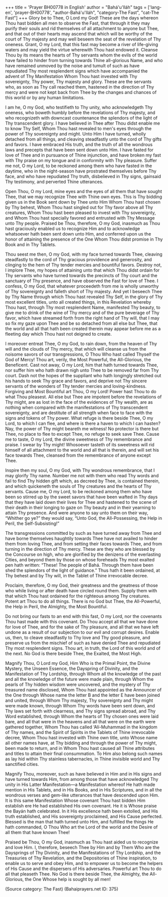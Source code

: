 +++
title = 'Prayer BH00778 in English'
author = "Bahá'u'lláh"
tags = ['lang-en', 'prayer-BH00778', "author-Bahá'u'lláh", "category-The Fast", "cat-The Fast"]
+++
Glory be to Thee, O Lord my God!  These are the days whereon Thou hast bidden all men to observe the Fast, that through it they may purify their souls and rid themselves of all attachment to anyone but Thee, and that out of their hearts may ascend that which will be worthy of the court of Thy majesty and may well beseem the seat of the revelation of Thy oneness.  Grant, O my Lord, that this fast may become a river of life-giving waters and may yield the virtue wherewith Thou hast endowed it.  Cleanse Thou by its means the hearts of Thy servants whom the evils of the world have failed to hinder from turning towards Thine all-glorious Name, and who have remained unmoved by the noise and tumult of such as have repudiated Thy most resplendent signs which have accompanied the advent of Thy Manifestation Whom Thou hast invested with Thy sovereignty, Thy power, Thy majesty and glory.  These are the servants who, as soon as Thy call reached them, hastened in the direction of Thy mercy and were not kept back from Thee by the changes and chances of this world or by any human limitations.

I am he, O my God, who testifieth to Thy unity, who acknowledgeth Thy oneness, who boweth humbly before the revelations of Thy majesty, and who recognizeth with downcast countenance the splendors of the light of Thy transcendent glory.  I have believed in Thee after Thou didst enable me to know Thy Self, Whom Thou hast revealed to men's eyes through the power of Thy sovereignty and might.  Unto Him I have turned, wholly detached from all things, and cleaving steadfastly unto the cord of Thy gifts and favors.  I have embraced His truth, and the truth of all the wondrous laws and precepts that have been sent down unto Him.  I have fasted for love of Thee and in pursuance of Thine injunction, and have broken my fast with Thy praise on my tongue and in conformity with Thy pleasure.  Suffer me not, O my Lord, to be reckoned among them who have fasted in the daytime, who in the night-season have prostrated themselves before Thy face, and who have repudiated Thy truth, disbelieved in Thy signs, gainsaid Thy testimony, and perverted Thine utterances.

Open Thou, O my Lord, mine eyes and the eyes of all them that have sought Thee, that we may recognize Thee with Thine own eyes.  This is Thy bidding given us in the Book sent down by Thee unto Him Whom Thou hast chosen by Thy behest, Whom Thou hast singled out for Thy favor above all Thy creatures, Whom Thou hast been pleased to invest with Thy sovereignty, and Whom Thou hast specially favored and entrusted with Thy Message unto Thy people.  Praised be Thou, therefore, O my God, inasmuch as Thou hast graciously enabled us to recognize Him and to acknowledge whatsoever hath been sent down unto Him, and conferred upon us the honor of attaining the presence of the One Whom Thou didst promise in Thy Book and in Thy Tablets.

Thou seest me then, O my God, with my face turned towards Thee, cleaving steadfastly to the cord of Thy gracious providence and generosity, and clinging to the hem of Thy tender mercies and bountiful favors.  Destroy not, I implore Thee, my hopes of attaining unto that which Thou didst ordain for Thy servants who have turned towards the precincts of Thy court and the sanctuary of Thy presence, and have observed the Fast for love of Thee.  I confess, O my God, that whatever proceedeth from me is wholly unworthy of Thy sovereignty and falleth short of Thy majesty.  And yet I beseech Thee by Thy Name through which Thou hast revealed Thy Self, in the glory of Thy most excellent titles, unto all created things, in this Revelation whereby Thou hast, through Thy most resplendent Name, manifested Thy beauty, to give me to drink of the wine of Thy mercy and of the pure beverage of Thy favor, which have streamed forth from the right hand of Thy will, that I may so fix my gaze upon Thee and be so detached from all else but Thee, that the world and all that hath been created therein may appear before me as a fleeting day which Thou hast not deigned to create.

I moreover entreat Thee, O my God, to rain down, from the heaven of Thy will and the clouds of Thy mercy, that which will cleanse us from the noisome savors of our transgressions, O Thou Who hast called Thyself the God of Mercy!  Thou art, verily, the Most Powerful, the All-Glorious, the Beneficent.
Cast not away, O my Lord, him that hath turned towards Thee, nor suffer him who hath drawn nigh unto Thee to be removed far from Thy court.  Dash not the hopes of the suppliant who hath longingly stretched out his hands to seek Thy grace and favors, and deprive not Thy sincere servants of the wonders of Thy tender mercies and loving-kindness.  Forgiving and Most Bountiful art Thou, O my Lord! Power hast Thou to do what Thou pleasest.  All else but Thee are impotent before the revelations of Thy might, are as lost in the face of the evidences of Thy wealth, are as nothing when compared with the manifestations of Thy transcendent sovereignty, and are destitute of all strength when face to face with the signs and tokens of Thy power. What refuge is there beside Thee, O my Lord, to which I can flee, and where is there a haven to which I can hasten?  Nay, the power of Thy might beareth me witness!  No protector is there but Thee, no place to flee to except Thee, no refuge to seek save Thee.  Cause me to taste, O my Lord, the divine sweetness of Thy remembrance and praise.  I swear by Thy might!  Whosoever tasteth of its sweetness will rid himself of all attachment to the world and all that is therein, and will set his face towards Thee, cleansed from the remembrance of anyone except Thee.

Inspire then my soul, O my God, with Thy wondrous remembrance, that I may glorify Thy name.  Number me not with them who read Thy words and fail to find Thy hidden gift which, as decreed by Thee, is contained therein, and which quickeneth the souls of Thy creatures and the hearts of Thy servants.  Cause me, O my Lord, to be reckoned among them who have been so stirred up by the sweet savors that have been wafted in Thy days that they have laid down their lives for Thee and hastened to the scene of their death in their longing to gaze on Thy beauty and in their yearning to attain Thy presence.  And were anyone to say unto them on their way, “Whither go ye?” they would say, “Unto God, the All-Possessing, the Help in Peril, the Self-Subsisting!”

The transgressions committed by such as have turned away from Thee and have borne themselves haughtily towards Thee have not availed to hinder them from loving Thee, and from setting their faces towards Thee, and from turning in the direction of Thy mercy.  These are they who are blessed by the Concourse on high, who are glorified by the denizens of the everlasting Cities, and beyond them by those on whose foreheads Thy most exalted pen hath written: “These!  The people of Bahá.  Through them have been shed the splendors of the light of guidance.”  Thus hath it been ordained, at Thy behest and by Thy will, in the Tablet of Thine irrevocable decree.

Proclaim, therefore, O my God, their greatness and the greatness of those who while living or after death have circled round them.  Supply them with that which Thou hast ordained for the righteous among Thy creatures.  Potent art Thou to do all things.  There is no God but Thee, the All-Powerful, the Help in Peril, the Almighty, the Most Bountiful.

Do not bring our fasts to an end with this fast, O my Lord, nor the covenants Thou hast made with this covenant.  Do Thou accept all that we have done for love of Thee, and for the sake of Thy pleasure, and all that we have left undone as a result of our subjection to our evil and corrupt desires.  Enable us, then, to cleave steadfastly to Thy love and Thy good pleasure, and preserve us from the mischief of such as have denied Thee and repudiated Thy most resplendent signs.  Thou art, in truth, the Lord of this world and of the next.  No God is there beside Thee, the Exalted, the Most High.

Magnify Thou, O Lord my God, Him Who is the Primal Point, the Divine Mystery, the Unseen Essence, the Dayspring of Divinity, and the Manifestation of Thy Lordship, through Whom all the knowledge of the past and all the knowledge of the future were made plain, through Whom the pearls of Thy hidden wisdom were uncovered, and the mystery of Thy treasured name disclosed, Whom Thou hast appointed as the Announcer of the One through Whose name the letter B and the letter E have been joined and united, through Whom Thy majesty, Thy sovereignty and Thy might were made known, through Whom Thy words have been sent down, and Thy laws set forth with clearness, and Thy signs spread abroad, and Thy Word established, through Whom the hearts of Thy chosen ones were laid bare, and all that were in the heavens and all that were on the earth were gathered together, Whom Thou has called ‘Alí-Muhammad in the kingdom of Thy names, and the Spirit of Spirits in the Tablets of Thine irrevocable decree, Whom Thou hast invested with Thine own title, unto Whose name all other names have, at Thy bidding and through the power of Thy might, been made to return, and in Whom Thou hast caused all Thine attributes and titles to attain their final consummation.  To Him also belong such names as lay hid within Thy stainless tabernacles, in Thine invisible world and Thy sanctified cities.

Magnify Thou, moreover, such as have believed in Him and in His signs and have turned towards Him, from among those that have acknowledged Thy unity in His Latter Manifestation—a Manifestation whereof He hath made mention in His Tablets, and in His Books, and in His Scriptures, and in all the wondrous verses and gem-like utterances that have descended upon Him.  It is this same Manifestation Whose covenant Thou hast bidden Him establish ere He had established His own covenant.  He it is Whose praise the Bayán hath celebrated.  In it His excellence hath been extolled, and His truth established, and His sovereignty proclaimed, and His Cause perfected.  Blessed is the man that hath turned unto Him, and fulfilled the things He hath commanded, O Thou Who art the Lord of the world and the Desire of all them that have known Thee!

Praised be Thou, O my God, inasmuch as Thou hast aided us to recognize and love Him.  I, therefore, beseech Thee by Him and by Them Who are the Daysprings of Thy Divinity, and the Manifestations of Thy Lordship, and the Treasuries of Thy Revelation, and the Depositories of Thine inspiration, to enable us to serve and obey Him, and to empower us to become the helpers of His Cause and the dispersers of His adversaries.  Powerful art Thou to do all that pleaseth Thee.  No God is there beside Thee, the Almighty, the All-Glorious, the One Whose help is sought by all men!

(Source category: The Fast)
(Bahaiprayers.net ID: 375)
